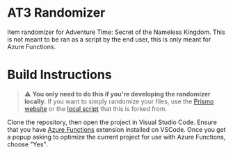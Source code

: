 # AT3 Randomizer

Item randomizer for Adventure Time: Secret of the Nameless Kingdom. This is not meant to be ran as a script by the end user, this is only meant for Azure Functions.

# Build Instructions

> :warning: **You only need to do this if you're developing the randomizer locally.** If you want to simply randomize your files, use the [Prismo website](https://prismo.at) or the [local script](https://github.com/colinthomas5/AT3-Randomizer) that this is forked from.

Clone the repository, then open the project in Visual Studio Code. Ensure that you have [Azure Functions](https://marketplace.visualstudio.com/items?itemName=ms-azuretools.vscode-azurefunctions) extension installed on VSCode. Once you get a popup asking to optimize the current project for use with Azure Functions, choose "Yes".
